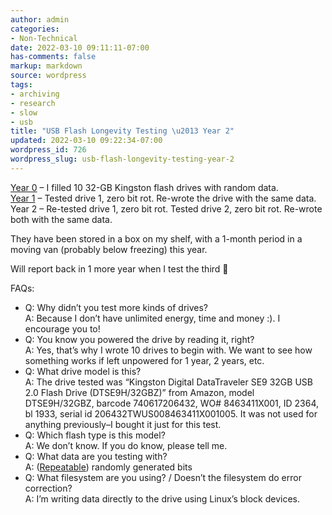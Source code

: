 ```yaml
---
author: admin
categories:
- Non-Technical
date: 2022-03-10 09:11:11-07:00
has-comments: false
markup: markdown
source: wordpress
tags:
- archiving
- research
- slow
- usb
title: "USB Flash Longevity Testing \u2013 Year 2"
updated: 2022-03-10 09:22:34-07:00
wordpress_id: 726
wordpress_slug: usb-flash-longevity-testing-year-2
---
```

[Year 0](https://www.reddit.com/r/DataHoarder/comments/e3nb2r/longterm_reliability_testing/) – I filled 10 32-GB Kingston flash drives with random data.  
[Year 1](https://www.reddit.com/r/DataHoarder/comments/lwgsdr/research_flash_media_longevity_testing_1_year/) – Tested drive 1, zero bit rot. Re-wrote the drive with the same data.  
Year 2 – Re-tested drive 1, zero bit rot. Tested drive 2, zero bit rot. Re-wrote both with the same data.

They have been stored in a box on my shelf, with a 1-month period in a moving van (probably below freezing) this year.

Will report back in 1 more year when I test the third 🙂

FAQs:

-   Q: Why didn’t you test more kinds of drives?  
    A: Because I don’t have unlimited energy, time and money :). I encourage you to!
-   Q: You know you powered the drive by reading it, right?  
    A: Yes, that’s why I wrote 10 drives to begin with. We want to see how something works if left unpowered for 1 year, 2 years, etc.
-   Q: What drive model is this?  
    A: The drive tested was “Kingston Digital DataTraveler SE9 32GB USB 2.0 Flash Drive (DTSE9H/32GBZ)” from Amazon, model DTSE9H/32GBZ, barcode 740617206432, WO# 8463411X001, ID 2364, bl 1933, serial id 206432TWUS008463411X001005. It was not used for anything previously–I bought it just for this test.
-   Q: Which flash type is this model?  
    A: We don’t know. If you do know, please tell me.
-   Q: What data are you testing with?  
    A: ([Repeatable](https://github.com/za3k/short-programs#prng)) randomly generated bits
-   Q: What filesystem are you using? / Doesn’t the filesystem do error correction?  
    A: I’m writing data directly to the drive using Linux’s block devices.
